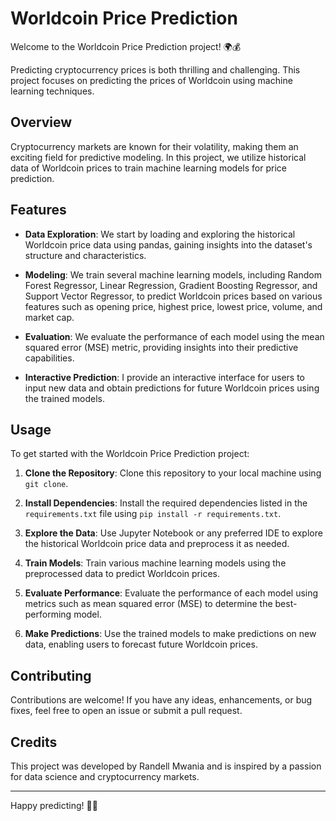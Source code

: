 # Worldcoin Price Prediction

Welcome to the Worldcoin Price Prediction project! 🌍💰

Predicting cryptocurrency prices is both thrilling and challenging. This project focuses on predicting the prices of Worldcoin using machine learning techniques.

## Overview

Cryptocurrency markets are known for their volatility, making them an exciting field for predictive modeling. In this project, we utilize historical data of Worldcoin prices to train machine learning models for price prediction.

## Features

- **Data Exploration**: We start by loading and exploring the historical Worldcoin price data using pandas, gaining insights into the dataset's structure and characteristics.

- **Modeling**: We train several machine learning models, including Random Forest Regressor, Linear Regression, Gradient Boosting Regressor, and Support Vector Regressor, to predict Worldcoin prices based on various features such as opening price, highest price, lowest price, volume, and market cap.

- **Evaluation**: We evaluate the performance of each model using the mean squared error (MSE) metric, providing insights into their predictive capabilities.

- **Interactive Prediction**: I provide an interactive interface for users to input new data and obtain predictions for future Worldcoin prices using the trained models.

## Usage

To get started with the Worldcoin Price Prediction project:

1. **Clone the Repository**: Clone this repository to your local machine using `git clone`.

2. **Install Dependencies**: Install the required dependencies listed in the `requirements.txt` file using `pip install -r requirements.txt`.

3. **Explore the Data**: Use Jupyter Notebook or any preferred IDE to explore the historical Worldcoin price data and preprocess it as needed.

4. **Train Models**: Train various machine learning models using the preprocessed data to predict Worldcoin prices.

5. **Evaluate Performance**: Evaluate the performance of each model using metrics such as mean squared error (MSE) to determine the best-performing model.

6. **Make Predictions**: Use the trained models to make predictions on new data, enabling users to forecast future Worldcoin prices.

## Contributing

Contributions are welcome! If you have any ideas, enhancements, or bug fixes, feel free to open an issue or submit a pull request.

## Credits

This project was developed by Randell Mwania and is inspired by a passion for data science and cryptocurrency markets.

---

Happy predicting! 🚀🔮
